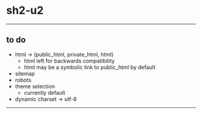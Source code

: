 # sh2-u2

---

## to do ##

- html -> (public_html, private_html, html)
  + html left for backwards compatibility
  + html may be a symbolic link to public_html by default
- sitemap
- robots
- theme selection
  + currently default
- dynamic charset -> utf-8

---
